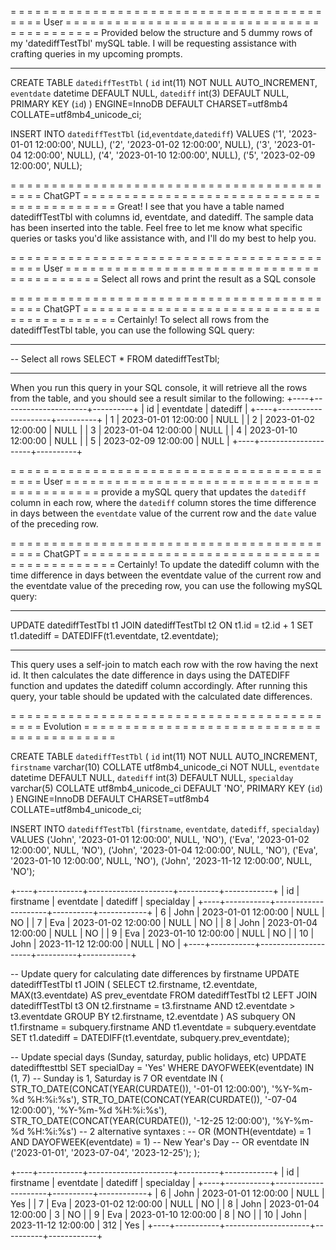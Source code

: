 = = = = = = = = = = = = = = = = = = = = = = = = = = = = = = = = = = = = = = = = = = 
User
= = = = = = = = = = = = = = = = = = = = = = = = = = = = = = = = = = = = = = = = = = 
Provided below the structure and 5 dummy rows of my 'datediffTestTbl' mySQL table.
I will be requesting assistance with crafting queries in my upcoming prompts.
-- -- -- -- -- -- -- -- -- -- -- -- -- -- -- --  
CREATE TABLE `datediffTestTbl` (
  `id` int(11) NOT NULL AUTO_INCREMENT,
  `eventdate` datetime DEFAULT NULL,
  `datediff` int(3) DEFAULT NULL,
  PRIMARY KEY (`id`)
) ENGINE=InnoDB DEFAULT CHARSET=utf8mb4 COLLATE=utf8mb4_unicode_ci;

INSERT INTO `datediffTestTbl` (`id`,`eventdate`,`datediff`) VALUES
('1', '2023-01-01 12:00:00', NULL),
('2', '2023-01-02 12:00:00', NULL),
('3', '2023-01-04 12:00:00', NULL),
('4', '2023-01-10 12:00:00', NULL),
('5', '2023-02-09 12:00:00', NULL);


= = = = = = = = = = = = = = = = = = = = = = = = = = = = = = = = = = = = = = = = = = 
ChatGPT
= = = = = = = = = = = = = = = = = = = = = = = = = = = = = = = = = = = = = = = = = = 
Great! I see that you have a table named datediffTestTbl with columns id, eventdate, and datediff.
The sample data has been inserted into the table.
Feel free to let me know what specific queries or tasks you'd like assistance with, and I'll do my best to help you.





= = = = = = = = = = = = = = = = = = = = = = = = = = = = = = = = = = = = = = = = = = 
User
= = = = = = = = = = = = = = = = = = = = = = = = = = = = = = = = = = = = = = = = = = 
Select all rows and print the result as a SQL console 


= = = = = = = = = = = = = = = = = = = = = = = = = = = = = = = = = = = = = = = = = = 
ChatGPT
= = = = = = = = = = = = = = = = = = = = = = = = = = = = = = = = = = = = = = = = = = 
Certainly! To select all rows from the datediffTestTbl table, you can use the following SQL query:
-- -- -- -- -- -- -- -- -- -- -- -- -- -- -- --  
-- Select all rows
SELECT * FROM datediffTestTbl;
-- -- -- -- -- -- -- -- -- -- -- -- -- -- -- --  
When you run this query in your SQL console, it will retrieve all the rows from the table, and you should see a result similar to the following:
+----+---------------------+----------+
| id | eventdate           | datediff |
+----+---------------------+----------+
| 1  | 2023-01-01 12:00:00 | NULL     |
| 2  | 2023-01-02 12:00:00 | NULL     |
| 3  | 2023-01-04 12:00:00 | NULL     |
| 4  | 2023-01-10 12:00:00 | NULL     |
| 5  | 2023-02-09 12:00:00 | NULL     |
+----+---------------------+----------+





= = = = = = = = = = = = = = = = = = = = = = = = = = = = = = = = = = = = = = = = = = 
User
= = = = = = = = = = = = = = = = = = = = = = = = = = = = = = = = = = = = = = = = = = 
provide a mySQL query that updates the `datediff` column in each row, where the `datediff` column stores the time difference in days between the `eventdate` value of the current row and the `date` value of the preceding row.


= = = = = = = = = = = = = = = = = = = = = = = = = = = = = = = = = = = = = = = = = = 
ChatGPT
= = = = = = = = = = = = = = = = = = = = = = = = = = = = = = = = = = = = = = = = = = 
Certainly! To update the datediff column with the time difference in days between the eventdate value of the current row and the eventdate value of the preceding row, you can use the following mySQL query:
-- -- -- -- -- -- -- -- -- -- -- -- -- -- -- --  
UPDATE datediffTestTbl t1
JOIN datediffTestTbl t2 ON t1.id = t2.id + 1
SET t1.datediff = DATEDIFF(t1.eventdate, t2.eventdate);
-- -- -- -- -- -- -- -- -- -- -- -- -- -- -- --  
This query uses a self-join to match each row with the row having the next id.
It then calculates the date difference in days using the DATEDIFF function and updates the datediff column accordingly.
After running this query, your table should be updated with the calculated date differences.




= = = = = = = = = = = = = = = = = = = = = = = = = = = = = = = = = = = = = = = = = = 
Evolution
= = = = = = = = = = = = = = = = = = = = = = = = = = = = = = = = = = = = = = = = = = 

CREATE TABLE `datediffTestTbl` (
  `id` int(11) NOT NULL AUTO_INCREMENT,
  `firstname` varchar(10) COLLATE utf8mb4_unicode_ci NOT NULL,
  `eventdate` datetime DEFAULT NULL,
  `datediff` int(3) DEFAULT NULL,
  `specialday` varchar(5) COLLATE utf8mb4_unicode_ci DEFAULT 'NO',
  PRIMARY KEY (`id`)
) ENGINE=InnoDB DEFAULT CHARSET=utf8mb4 COLLATE=utf8mb4_unicode_ci;

INSERT INTO `datediffTestTbl` (`firstname`, `eventdate`, `datediff`, `specialday`) VALUES
('John', '2023-01-01 12:00:00', NULL, 'NO'),
('Eva', '2023-01-02 12:00:00', NULL, 'NO'),
('John', '2023-01-04 12:00:00', NULL, 'NO'),
('Eva', '2023-01-10 12:00:00', NULL, 'NO'),
('John', '2023-11-12 12:00:00', NULL, 'NO');

+----+-----------+---------------------+----------+------------+
| id | firstname | eventdate           | datediff | specialday |
+----+-----------+---------------------+----------+------------+
|  6 | John      | 2023-01-01 12:00:00 |     NULL | NO         |
|  7 | Eva       | 2023-01-02 12:00:00 |     NULL | NO         |
|  8 | John      | 2023-01-04 12:00:00 |     NULL | NO         |
|  9 | Eva       | 2023-01-10 12:00:00 |     NULL | NO         |
| 10 | John      | 2023-11-12 12:00:00 |     NULL | NO         |
+----+-----------+---------------------+----------+------------+

-- Update query for calculating date differences by firstname
UPDATE datediffTestTbl t1
JOIN (
    SELECT 
        t2.firstname,
        t2.eventdate,
        MAX(t3.eventdate) AS prev_eventdate
    FROM 
        datediffTestTbl t2
    LEFT JOIN 
        datediffTestTbl t3 ON t2.firstname = t3.firstname AND t2.eventdate > t3.eventdate
    GROUP BY 
        t2.firstname, t2.eventdate
) AS subquery ON t1.firstname = subquery.firstname AND t1.eventdate = subquery.eventdate
SET t1.datediff = DATEDIFF(t1.eventdate, subquery.prev_eventdate);


-- Update special days (Sunday, saturday, public holidays, etc)
UPDATE datedifftesttbl
SET specialDay = 'Yes'
WHERE DAYOFWEEK(eventdate) IN (1, 7)  -- Sunday is 1, Saturday is 7
    OR eventdate IN (
        STR_TO_DATE(CONCAT(YEAR(CURDATE()), '-01-01 12:00:00'), '%Y-%m-%d %H:%i:%s'),
        STR_TO_DATE(CONCAT(YEAR(CURDATE()), '-07-04 12:00:00'), '%Y-%m-%d %H:%i:%s'),
        STR_TO_DATE(CONCAT(YEAR(CURDATE()), '-12-25 12:00:00'), '%Y-%m-%d %H:%i:%s')
        -- 2 alternative syntaxes :
        -- OR (MONTH(eventdate) = 1 AND DAYOFWEEK(eventdate) = 1) -- New Year's Day
        -- OR eventdate IN ('2023-01-01', '2023-07-04', '2023-12-25'); 
    );

+----+-----------+---------------------+----------+------------+
| id | firstname | eventdate           | datediff | specialday |
+----+-----------+---------------------+----------+------------+
|  6 | John      | 2023-01-01 12:00:00 |     NULL | Yes        |
|  7 | Eva       | 2023-01-02 12:00:00 |     NULL | NO         |
|  8 | John      | 2023-01-04 12:00:00 |        3 | NO         |
|  9 | Eva       | 2023-01-10 12:00:00 |        8 | NO         |
| 10 | John      | 2023-11-12 12:00:00 |      312 | Yes        |
+----+-----------+---------------------+----------+------------+
